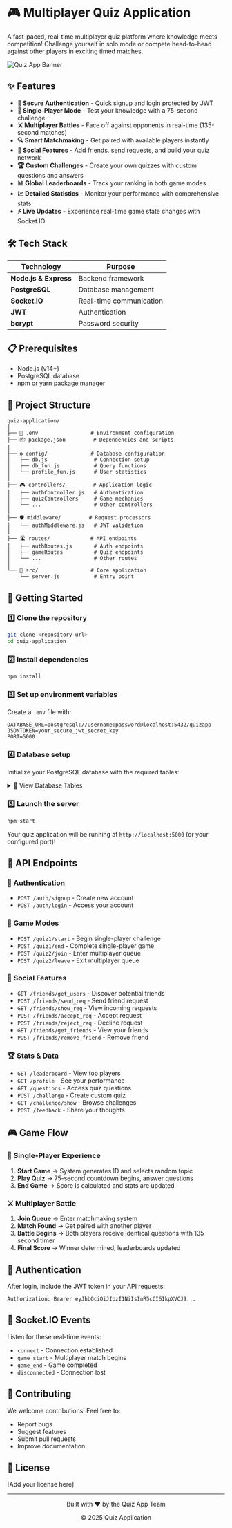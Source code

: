 # 🎮 Multiplayer Quiz Application

A fast-paced, real-time multiplayer quiz platform where knowledge meets competition! Challenge yourself in solo mode or compete head-to-head against other players in exciting timed matches.

![Quiz App Banner](https://via.placeholder.com/800x200?text=Quiz+Battle+Arena)

## ✨ Features

- **🔐 Secure Authentication** - Quick signup and login protected by JWT
- **🎯 Single-Player Mode** - Test your knowledge with a 75-second challenge
- **⚔️ Multiplayer Battles** - Face off against opponents in real-time (135-second matches)
- **🔍 Smart Matchmaking** - Get paired with available players instantly
- **👥 Social Features** - Add friends, send requests, and build your quiz network
- **🏆 Custom Challenges** - Create your own quizzes with custom questions and answers
- **📊 Global Leaderboards** - Track your ranking in both game modes
- **📈 Detailed Statistics** - Monitor your performance with comprehensive stats
- **⚡ Live Updates** - Experience real-time game state changes with Socket.IO

## 🛠️ Tech Stack

<div align="center">

| Technology | Purpose |
|------------|---------|
| **Node.js & Express** | Backend framework |
| **PostgreSQL** | Database management |
| **Socket.IO** | Real-time communication |
| **JWT** | Authentication |
| **bcrypt** | Password security |

</div>

## 📋 Prerequisites

- Node.js (v14+)
- PostgreSQL database
- npm or yarn package manager

## 📁 Project Structure

```
quiz-application/
│
├── 📄 .env                 # Environment configuration
├── 📦 package.json         # Dependencies and scripts
│
├── ⚙️ config/              # Database configuration
│   ├── db.js               # Connection setup
│   ├── db_fun.js           # Query functions
│   └── profile_fun.js      # User statistics
│
├── 🎮 controllers/         # Application logic
│   ├── authController.js   # Authentication
│   ├── quizControllers     # Game mechanics
│   └── ...                 # Other controllers
│
├── 🛡️ middleware/         # Request processors
│   └── authMiddleware.js   # JWT validation
│
├── 🛣️ routes/             # API endpoints
│   ├── authRoutes.js       # Auth endpoints
│   ├── gameRoutes          # Quiz endpoints
│   └── ...                 # Other routes
│
└── 🚀 src/                 # Core application
    └── server.js           # Entry point
```

## 🚀 Getting Started

### 1️⃣ Clone the repository

```bash
git clone <repository-url>
cd quiz-application
```

### 2️⃣ Install dependencies

```bash
npm install
```

### 3️⃣ Set up environment variables

Create a `.env` file with:

```
DATABASE_URL=postgresql://username:password@localhost:5432/quizapp
JSONTOKEN=your_secure_jwt_secret_key
PORT=5000
```

### 4️⃣ Database setup

Initialize your PostgreSQL database with the required tables:

<details>
<summary>📑 View Database Tables</summary>

- topics - Question categories
- users - User accounts and credentials
- basicprofile - User statistics
- friend - Friend relationships
- friendreq - Friend requests
- matchcount - Game statistics
- resultsummary - Win/loss records
- createchallenge - Custom quiz challenges
- sessionspec1/2 - Game session data
- And other supporting tables

</details>

### 5️⃣ Launch the server

```bash
npm start
```

Your quiz application will be running at `http://localhost:5000` (or your configured port)!

## 🔌 API Endpoints

### 🔑 Authentication
- `POST /auth/signup` - Create new account
- `POST /auth/login` - Access your account

### 🎲 Game Modes
- `POST /quiz1/start` - Begin single-player challenge
- `POST /quiz1/end` - Complete single-player game
- `POST /quiz2/join` - Enter multiplayer queue
- `POST /quiz2/leave` - Exit multiplayer queue

### 👥 Social Features
- `GET /friends/get_users` - Discover potential friends
- `POST /friends/send_req` - Send friend request
- `GET /friends/show_req` - View incoming requests
- `POST /friends/accept_req` - Accept request
- `POST /friends/reject_req` - Decline request
- `GET /friends/get_friends` - View your friends
- `POST /friends/remove_friend` - Remove friend

### 🏆 Stats & Data
- `GET /leaderboard` - View top players
- `GET /profile` - See your performance
- `GET /questions` - Access quiz questions
- `POST /challenge` - Create custom quiz
- `GET /challenge/show` - Browse challenges
- `POST /feedback` - Share your thoughts

## 🎮 Game Flow

### 🎯 Single-Player Experience

1. **Start Game** → System generates ID and selects random topic
2. **Play Quiz** → 75-second countdown begins, answer questions
3. **End Game** → Score is calculated and stats are updated

### ⚔️ Multiplayer Battle

1. **Join Queue** → Enter matchmaking system
2. **Match Found** → Get paired with another player
3. **Battle Begins** → Both players receive identical questions with 135-second timer
4. **Final Score** → Winner determined, leaderboards updated

## 🔐 Authentication

After login, include the JWT token in your API requests:

```http
Authorization: Bearer eyJhbGciOiJIUzI1NiIsInR5cCI6IkpXVCJ9...
```

## 📡 Socket.IO Events

Listen for these real-time events:

- `connect` - Connection established
- `game_start` - Multiplayer match begins
- `game_end` - Game completed
- `disconnected` - Connection lost

## 🤝 Contributing

We welcome contributions! Feel free to:

- Report bugs
- Suggest features
- Submit pull requests
- Improve documentation

## 📜 License

[Add your license here]

---

<div align="center">
  <p>Built with ❤️ by the Quiz App Team</p>
  <p>© 2025 Quiz Application</p>
</div>
